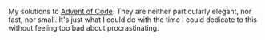 My solutions to [Advent of Code](https://adventofcode.com/). They are neither
particularly elegant, nor fast, nor small. It's just what I could do with the
time I could dedicate to this without feeling too bad about procrastinating.
